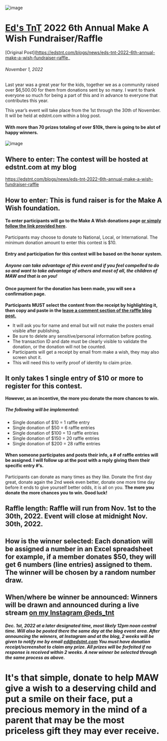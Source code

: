 ![image](https://user-images.githubusercontent.com/104687767/199868615-2b35f7b4-441b-4658-bae4-6769a5541af2.png)

# [Ed's TnT](https://edstnt.com/) 2022 6th Annual Make A Wish Fundraiser/Raffle
[Original Post](https://edstnt.com/blogs/news/eds-tnt-2022-6th-annual-make-a-wish-fundraiser-raffle_

###### November 1, 2022
Last year was a great year for the kids, together we as a community raised over $6,500.00 for them from donations sent by so many. I want to thank everyone so much for being a part of this and in advance to everyone that contributes this year.

This year’s event will take place from the 1st through the 30th of November. It will be held at edstnt.com within a blog post.

#### With more than 70 prizes totaling of over $10k, there is going to be alot of happy winners.

![image](https://user-images.githubusercontent.com/104687767/199868631-353b7f79-2400-4976-81ad-a519252e9d2e.png)

## Where to enter: The contest will be hosted at edstnt.com at my blog

https://edstnt.com/blogs/news/eds-tnt-2022-6th-annual-make-a-wish-fundraiser-raffle

## How to enter: This is fund raiser is for the Make A Wish foundation. 
#### To enter participants will go to the Make A Wish donations page [or simply follow the link provided here](https://secure2.wish.org/site/SPageServer?pagename=donate_now&chid=100-000&utm_campaign=WSA&utm_source=100site&utm_medium=hero). 
Participants may choose to donate to National, Local, or International. 
The minimum donation amount to enter this contest is $10.


#### Entry and participation for this contest will be based on the honor system. 
##### Anyone can take advantage of this event and if you feel compelled to do so and want to take advantage of others and most of all, the children of MAW and that is on you!

#### Once payment for the donation has been made, you will see a confirmation page.

**Participants MUST select the content from the receipt by highlighting it, then copy and paste in the [leave a comment section of the raffle blog post.](https://edstnt.com/blogs/news/eds-tnt-2022-6th-annual-make-a-wish-fundraiser-raffle**)** 

- It will ask you for name and email but will not make the posters email visible after publishing. 
- Be sure to delete any sensitive/personal information before posting. 
- The transaction ID and date must be clearly visible to validate the donation, or the donation will not be counted. 
- Participants will get a receipt by email from make a wish, they may also screen shot it. 
- This will need this to verify proof of identity to claim prize.

## It only takes 1 single entry of $10 or more to register for this contest. 
**However, as an incentive, the more you donate the more chances to win.**
##### The following will be implemented:

- Single donation of $10 = 1 raffle entry
- Single donation of $50 = 6 raffle entries
- Single donation of $100 = 13 raffle entries
- Single donation of $150 = 20 raffle entries
- Single donation of $200 = 28 raffle entries

#### When someone participates and posts their info, a # of raffle entries will be assigned. I will follow up at the post with a reply giving them their specific entry #’s.


Participants can donate as many times as they like. 
Donate the first day great, donate again the 2nd week even better, donate one more time day before it ends to give yourself better odds, it is all on you. 
**The more you donate the more chances you to win. Good luck!**

## Raffle length: Raffle will run from Nov. 1st to the 30th, 2022. Event will close at midnight Nov. 30th, 2022.

## How is the winner selected: Each donation will be assigned a number in an Excel spreadsheet for example, if a member donates $50, they will get 6 numbers (line entries) assigned to them. The winner will be chosen by a random number draw.

## When/where be winner be announced: Winners will be drawn and announced during a live stream [on my Instagram @eds_tnt](https://www.instagram.com/eds_tnt_)
##### Dec. 1st, 2022 at a later designated time, most likely 12pm noon central time. Will also be posted there the same day at the blog event area. After announcing the winners, at Instagram and at the blog, 2 weeks will be given to notify me by email ed@edstnt.com You must have donation receipt/screenshot to claim any prize. All prizes will be forfeited if no response is received within 2 weeks. A new winner be selected through the same process as above.

# It's that simple, donate to help MAW give a wish to a deserving child and put a smile on their face, put a precious memory in the mind of a parent that may be the most priceless gift they may ever receive.

